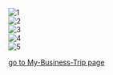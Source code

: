 
<img class="w75percent" src="/images/bt/romania/brasov.jpg" alt="1"><br>
<img class="w75percent" src="/images/bt/romania/test.jpg" alt="2"><br>
<img class="w75percent" src="/images/bt/romania/sinaia.jpg" alt="3"><br>
<img class="w75percent" src="/images/bt/romania/food.jpg" alt="4"><br>
<img class="w75percent" src="/images/bt/romania/beer.jpg" alt="5">

[go to My-Business-Trip page](/Midterm/My-Business-Trip/My-BusinessTrip.html)